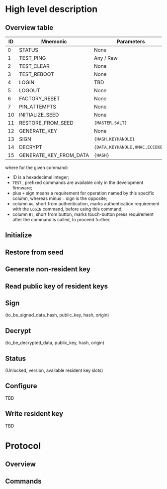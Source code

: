 # High level description

## Overview table



| ID | Mnemonic | Parameters | Returns | Au | Bt |
| --- | ------ | ---------- | ---------- | --- | --- |
| 0 | STATUS | None | `{UNLOCKED,VERSION,SLOTS,PIN_ATTEMPTS}` | + | - |
| 1 | TEST_PING | Any / Raw | Any / Raw | - | - |
| 2 | TEST_CLEAR | None | None | - | - |
| 3 | TEST_REBOOT | None | None | - | - |
| 4 | LOGIN | TBD | TBD | - | + |
| 5 | LOGOUT | None | None | - | - |
| 6 | FACTORY_RESET | None | None | - | + |
| 7 | PIN_ATTEMPTS | None | `{PIN_ATTEMPTS}` | - | - |
| 10 | INITIALIZE_SEED | None | `{MASTER,SALT}` | + | + |
| 11 | RESTORE_FROM_SEED | `{MASTER,SALT}` | `{HASH}` | + | + |
| 12 | GENERATE_KEY | None | `{PUBKEY,KEYHANDLE}` | + | - |
| 13 | SIGN | `{HASH,KEYHANDLE}` | `{SIGNATURE,INHASH}` | + | - |
| 14 | DECRYPT | `{DATA,KEYHANDLE,HMAC,ECCEKEY}` | `{DATA}` | + | - |
| 15 | GENERATE_KEY_FROM_DATA | `{HASH}` | `{PUBKEY,KEYHANDLE}` | + | - |

where for the given command:
- ID is a hexadecimal integer;
- `TEST_` prefixed commands are available only in the development firmware;
- plus `+` sign means a requirement for operation named by this specific column, whereas minus `-` sign is the opposite;
- column `Au`, short from authentication, marks authentication requirement with the `LOGIN` command, before using this command;
- column `Bt`, short from button, marks touch-button press requirement after the command is called, to proceed further.


## Initialize
 
## Restore from seed

## Generate non-resident key

## Read public key of resident keys

## Sign
(to_be_signed_data_hash, public_key, hash, origin)

## Decrypt
(to_be_decrypted_data, public_key, hash, origin)

## Status 
(Unlocked, version, available resident key slots)

## Configure
TBD

## Write resident key
TBD


# Protocol

## Overview

## Commands
